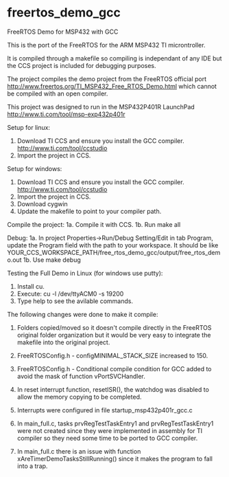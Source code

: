 # freertos_demo_gcc
FreeRTOS Demo for MSP432 with GCC

This is the port of the FreeRTOS for the ARM MSP432 TI microntroller.

It is compiled through a makefile so compiling is independant of any IDE but the CCS project is included for debugging purposes.

The project compiles the demo project from the FreeRTOS official port http://www.freertos.org/TI_MSP432_Free_RTOS_Demo.html which cannot be compiled with an open compiler.

This project was designed to run in the MSP432P401R LaunchPad http://www.ti.com/tool/msp-exp432p401r 

Setup for linux:
1. Download TI CCS and ensure you install the GCC compiler. http://www.ti.com/tool/ccstudio
2. Import the project in CCS.

Setup for windows:
1. Download TI CCS and ensure you install the GCC compiler. http://www.ti.com/tool/ccstudio
2. Import the project in CCS.
3. Download cygwin
4. Update the makefile to point to your compiler path.

Compile the project:
1a. Compile it with CCS.
1b. Run make all

Debug:
1a. In project Properties->Run/Debug Setting/Edit in tab Program, update the Program field with the path to your workspace. It should be like
YOUR_CCS_WORKSPACE_PATH/free_rtos_demo_gcc/output/free_rtos_demo.out
1b. Use make debug

Testing the Full Demo in Linux (for windows use putty):
1. Install cu.
2. Execute: cu -l /dev/ttyACM0 -s 19200
3. Type help to see the avilable commands.

The following changes were done to make it compile:

1. Folders copied/moved so it doesn't compile directly in the FreeRTOS original folder organization but it would be very easy to integrate the makefile into the original project.

2. FreeRTOSConfig.h - configMINIMAL_STACK_SIZE increased to 150. 

3. FreeRTOSConfig.h - Conditional compile condition for GCC added to avoid the mask of function vPortSVCHandler.

4. In reset interrupt function, resetISR(), the watchdog was disabled to allow the memory copying to be completed.

5. Interrupts were configured in file startup_msp432p401r_gcc.c 

6. In main_full.c, tasks prvRegTestTaskEntry1 and prvRegTestTaskEntry1 were not created since they were implemented in assembly for TI compiler so they need some time to be ported to GCC compiler.

7.  In main_full.c there is an issue with function xAreTimerDemoTasksStillRunning() since it makes the program to fall into  a trap.


